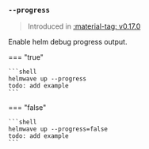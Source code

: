 ### `--progress`

> Introduced in [:material-tag: v0.17.0](https://github.com/helmwave/helmwave/releases/tag/v0.17.0)
 

Enable helm debug progress output.

=== "true"

    ```shell
    helmwave up --progress
    todo: add example   
    ```

=== "false"

    ```shell
    helmwave up --progress=false
    todo: add example
    ```
